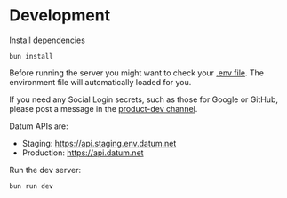 # Development

Install dependencies

```shellscript
bun install
```

Before running the server you might want to check your [.env file](../docs/env.example). The environment file will automatically loaded for you.

If you need any Social Login secrets, such as those for Google or GitHub, please post a message in the [product-dev channel](https://datum-inc.slack.com/archives/C084W6XRVS7).

Datum APIs are:

- Staging: https://api.staging.env.datum.net
- Production: https://api.datum.net

Run the dev server:

```shellscript
bun run dev
```
